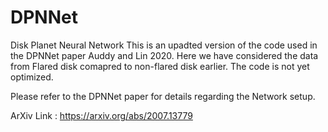 # DPNNet
Disk Planet Neural Network
This is an upadted version of the code used in the DPNNet paper Auddy and Lin 2020. 
Here we have considered the data from Flared disk comapred to non-flared disk earlier.
The code is not yet optimized. 

Please refer to the DPNNet paper for details regarding the Network setup.

ArXiv Link : https://arxiv.org/abs/2007.13779
